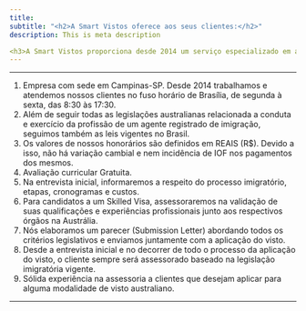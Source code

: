 ```yaml
---
title: 
subtitle: "<h2>A Smart Vistos oferece aos seus clientes:</h2>"
description: This is meta description

<h3>A Smart Vistos proporciona desde 2014 um serviço especializado em assessoria imigratória australiana para clientes residentes no Brasil e Austrália.</h3>
---
```

***

1. Empresa com sede em Campinas-SP.  Desde 2014 trabalhamos e atendemos nossos clientes no fuso horário de Brasília, de segunda à sexta, das 8:30 às 17:30.
2. Além de seguir todas as legislações australianas relacionada a conduta e exercício da profissão de um agente registrado de imigração, seguimos também as leis vigentes no Brasil.
3. Os valores de nossos honorários são definidos em REAIS (R$). Devido a isso, não há variação cambial e nem incidência de IOF nos pagamentos dos mesmos.
4. Avaliação curricular Gratuita.
5. Na entrevista inicial, informaremos a respeito do processo imigratório, etapas, cronogramas e custos.
6. Para candidatos a um Skilled Visa, assessoraremos na validação de suas qualificações e experiências profissionais junto aos respectivos órgãos na Austrália.
7. Nós elaboramos um parecer (Submission Letter) abordando todos os critérios legislativos e enviamos juntamente com a aplicação do visto.
8. Desde a entrevista inicial e no decorrer de todo o processo da aplicação do visto, o cliente sempre será assessorado baseado na legislação imigratória vigente.
9. Sólida experiência na assessoria a clientes que desejam aplicar para alguma modalidade de visto australiano.

***
